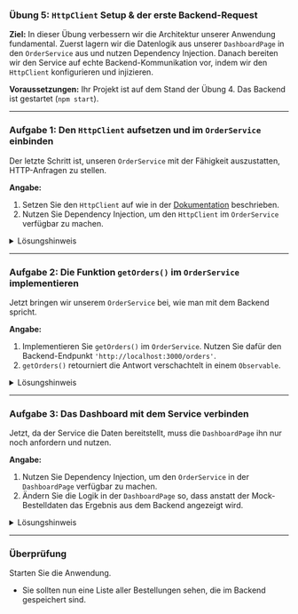 ### **Übung 5: `HttpClient` Setup & der erste Backend-Request**

**Ziel:** In dieser Übung verbessern wir die Architektur unserer Anwendung fundamental. Zuerst lagern wir die Datenlogik aus unserer `DashboardPage` in den `OrderService` aus und nutzen Dependency Injection. Danach bereiten wir den Service auf echte Backend-Kommunikation vor, indem wir den `HttpClient` konfigurieren und injizieren.

**Voraussetzungen:** Ihr Projekt ist auf dem Stand der Übung 4. Das Backend ist gestartet (`npm start`).

-----

### **Aufgabe 1: Den `HttpClient` aufsetzen und im `OrderService` einbinden**

Der letzte Schritt ist, unseren `OrderService` mit der Fähigkeit auszustatten, HTTP-Anfragen zu stellen.

**Angabe:**

1. Setzen Sie den `HttpClient` auf wie in der [Dokumentation](https://angular.dev/guide/http/setup) beschrieben.
2. Nutzen Sie Dependency Injection, um den `HttpClient` im `OrderService` verfügbar zu machen.

<details>
<summary>Lösungshinweis</summary>

```typescript

@Injectable({
  providedIn: 'root',
})
export class OrderService {
  // HttpClient injizieren
  private http = inject(HttpClient);

  private orders: Order[] = [
    // ... Mock-Daten bleiben vorerst hier ...
  ];

  constructor() {}

  getOrders(): Order[] {
    return this.orders;
  }
}
```

</details>

-----

### **Aufgabe 2: Die Funktion `getOrders()` im `OrderService` implementieren**

Jetzt bringen wir unserem `OrderService` bei, wie man mit dem Backend spricht.

**Angabe:**

1. Implementieren Sie `getOrders()` im `OrderService`. Nutzen Sie dafür den Backend-Endpunkt `'http://localhost:3000/orders'`.
2. `getOrders()` retourniert die Antwort verschachtelt in einem `Observable`.


<details>
<summary>Lösungshinweis</summary>

```typescript
import { Injectable, inject } from '@angular/core';
import { HttpClient } from '@angular/common/http';
import { Observable } from 'rxjs'; // Importieren
import { Order } from '../model/order.model';

@Injectable({
  providedIn: 'root',
})
export class OrderService {
  private http = inject(HttpClient);
  // 1. API-URL definieren
  private apiUrl = 'http://localhost:3000/orders';

  // 2. Das statische Array wurde gelöscht.

  constructor() {}

  // 3. Die Methode gibt jetzt ein Observable zurück
  getOrders(): Observable<Order[]> {
    // 4. Der GET-Request wird ausgeführt
    return this.http.get<Order[]>(this.apiUrl);
  }
}
```

</details>

-----

### **Aufgabe 3: Das Dashboard mit dem Service verbinden**

Jetzt, da der Service die Daten bereitstellt, muss die `DashboardPage` ihn nur noch anfordern und nutzen.

**Angabe:**

1. Nutzen Sie Dependency Injection, um den `OrderService` in der `DashboardPage` verfügbar zu machen.
2. Ändern Sie die Logik in der `DashboardPage` so, dass anstatt der Mock-Bestelldaten das Ergebnis aus dem Backend angezeigt wird. 
 
<details>
<summary>Lösungshinweis</summary>

```typescript
@Component({ /* ... */ })
export class DashboardPage {
  // Service injizieren
  private orderService = inject(OrderService);
  orders$!: Observable<Order[]>;
  
  private userService = inject(UserService);
  constructor(): void {
    this.orders$ = this.userService.getUser(this.userId());
  }
  
  selectedOrder = signal<Order | undefined>(undefined);

  // Der Rest der Klasse (selectOrder, selectionSummary etc.) bleibt unverändert.
  selectOrder(order: Order): void {
    this.selectedOrder.set(order);
  }

  selectionSummary = computed(() => {
    const selected = this.selectedOrder();
    if (selected) {
      return `Ausgewählt: Bestellung #${selected.id} von ${selected.customerName}`;
    }
    return 'Keine Bestellung ausgewählt.';
  });
}
```

</details>

-----

### **Überprüfung**

Starten Sie die Anwendung.

* Sie sollten nun eine Liste aller Bestellungen sehen, die im Backend gespeichert sind.
